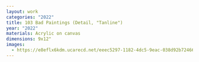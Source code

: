```yaml
---
layout: work
categories: "2022"
title: 103 Bad Paintings (Detail, "Tanline")
year: "2022"
materials: Acrylic on canvas
dimensions: 9x12"
images:
  - https://e8eflx6kdm.ucarecd.net/eeec5297-1182-4dc5-9eac-038d92b72466/-/resize/2400/-/quality/lightest/-/format/auto/
---
```

